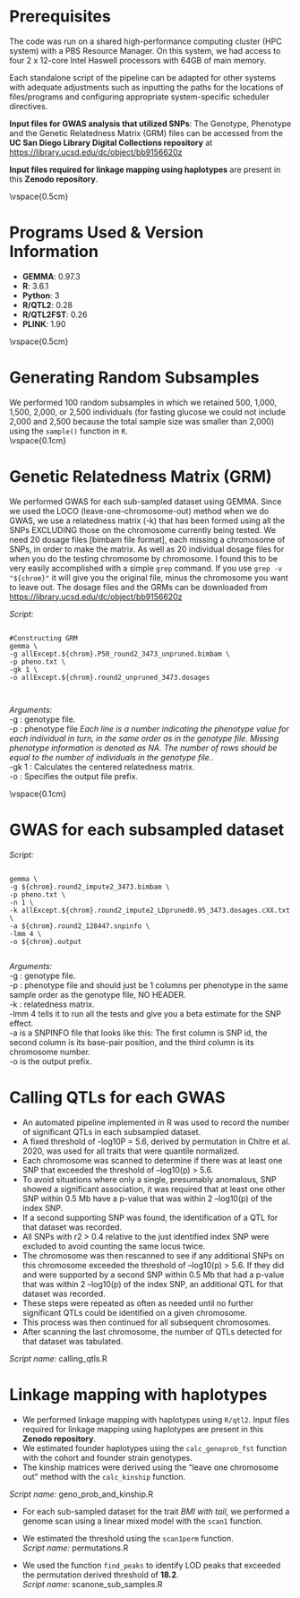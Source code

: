 
# Prerequisites

The code was run on a shared high-performance computing cluster (HPC system) with a PBS Resource Manager. On this system, we had access to four 2 x 12-core Intel Haswell processors with 64GB of main memory.  

Each standalone script of the pipeline can be adapted for other systems with adequate adjustments such as inputting the paths for the locations of files/programs and configuring appropriate system-specific scheduler directives.  

**Input files for GWAS analysis that utilized SNPs**: The Genotype, Phenotype and the Genetic Relatedness Matrix (GRM) files can be accessed from the __UC San Diego Library Digital Collections repository__ at https://library.ucsd.edu/dc/object/bb9156620z  

**Input files required for linkage mapping using haplotypes** are present in this __Zenodo repository__.   



\vspace{0.5cm}

# Programs Used & Version Information

- **GEMMA**: 0.97.3
- **R**: 3.6.1
- **Python**: 3
- **R/QTL2**: 0.28
- **R/QTL2FST**: 0.26
- **PLINK**: 1.90

\vspace{0.5cm}

# Generating Random Subsamples 
We performed 100 random subsamples in which we retained 500, 1,000, 1,500, 2,000, or 2,500 individuals (for fasting glucose we could not include 2,000 and 2,500 because the total sample size was smaller than 2,000) using the `sample()` function in `R`.  
\vspace{0.1cm}





# Genetic Relatedness Matrix (GRM)
We performed GWAS for each sub-sampled dataset using GEMMA. 
Since we used the LOCO (leave-one-chromosome-out) method when we do GWAS, we use a relatedness matrix (-k) that has been formed using all the SNPs EXCLUDING those on the chromosome currently being tested. We need 20 dosage files [bimbam file format], each missing a chromosome of SNPs, in order to make the matrix. As well as 20 individual dosage files for when you do the testing chromosome by chromosome. I found this to be very easily accomplished with a simple `grep` command. If you use `grep -v "${chrom}"` it will give you the original file, minus the chromosome you want to leave out. The dosage files and the GRMs can be downloaded from https://library.ucsd.edu/dc/object/bb9156620z  




_Script:_

```{r GRM, engine = 'bash', eval = FALSE,echo=T}

#Constructing GRM
gemma \
-g allExcept.${chrom}.P50_round2_3473_unpruned.bimbam \
-p pheno.txt \
-gk 1 \
-o allExcept.${chrom}.round2_unpruned_3473.dosages



```

_Arguments:_  
-g : genotype file.  
-p : phenotype file _Each line is a number indicating the phenotype value for each individual in turn, in the same order as in the genotype file. Missing phenotype information is denoted as NA. The number of rows should be equal to the number of individuals in the genotype file._.  
-gk 1 : Calculates the centered relatedness matrix.  
-o : Specifies the output file prefix.  

\vspace{0.1cm}


# GWAS for each subsampled dataset

_Script:_
```{r GWAS, engine = 'bash', eval = FALSE,echo=T}

gemma \
-g ${chrom}.round2_impute2_3473.bimbam \
-p pheno.txt \
-n 1 \
-k allExcept.${chrom}.round2_impute2_LDpruned0.95_3473.dosages.cXX.txt  \
-a ${chrom}.round2_128447.snpinfo \
-lmm 4 \
-o ${chrom}.output


```



_Arguments:_   
-g : genotype file.  
-p : phenotype file and should just be 1 columns per phenotype in the same sample order as the genotype file, NO HEADER.  
-k : relatedness matrix.  
-lmm 4 tells it to run all the tests and give you a beta estimate for the SNP effect.  
-a is a SNPINFO file that looks like this: The first column is SNP id, the second column is its base-pair position, and the third column is its chromosome number.  
-o is the output prefix.  

# Calling QTLs for each GWAS 
- An automated pipeline implemented in R was used to record the number of significant QTLs in each subsampled dataset.
- A fixed threshold of -log10P = 5.6, derived by permutation in Chitre et al. 2020, was used for all traits that were quantile normalized.
- Each chromosome was scanned to determine if there was at least one SNP that exceeded the threshold of –log10(p) > 5.6.
- To avoid situations where only a single, presumably anomalous, SNP showed a significant association, it was required that at least one other SNP within 0.5 Mb have a p-value that was within 2 –log10(p) of the index SNP.
- If a second supporting SNP was found, the identification of a QTL for that dataset was recorded.
- All SNPs with r2 > 0.4 relative to the just identified index SNP were excluded to avoid counting the same locus twice.
- The chromosome was then rescanned to see if any additional SNPs on this chromosome exceeded the threshold of –log10(p) > 5.6. If they did and were supported by a second SNP within 0.5 Mb that had a p-value that was within 2 –log10(p) of the index SNP, an additional QTL for that dataset was recorded.
- These steps were repeated as often as needed until no further significant QTLs could be identified on a given chromosome.
- This process was then continued for all subsequent chromosomes.
- After scanning the last chromosome, the number of QTLs detected for that dataset was tabulated.

_Script name:_ calling_qtls.R

# Linkage mapping with haplotypes 
- We performed linkage mapping with haplotypes using `R/qtl2`. Input files required for linkage mapping using haplotypes are present in this __Zenodo repository__.   
- We estimated founder haplotypes using the `calc_genoprob_fst` function with the cohort and founder strain genotypes.    
- The kinship matrices were derived using the “leave one chromosome out” method with the `calc_kinship` function.  

_Script name:_ geno_prob_and_kinship.R  

- For each sub-sampled dataset for the trait _BMI with tail_, we performed a genome scan using a linear mixed model with the `scan1` function.  

- We estimated the threshold using the `scan1perm` function.  
_Script name:_ permutations.R  

- We used the function `find_peaks` to identify LOD peaks that exceeded the permutation derived threshold of **18.2**.  
_Script name:_ scanone_sub_samples.R


